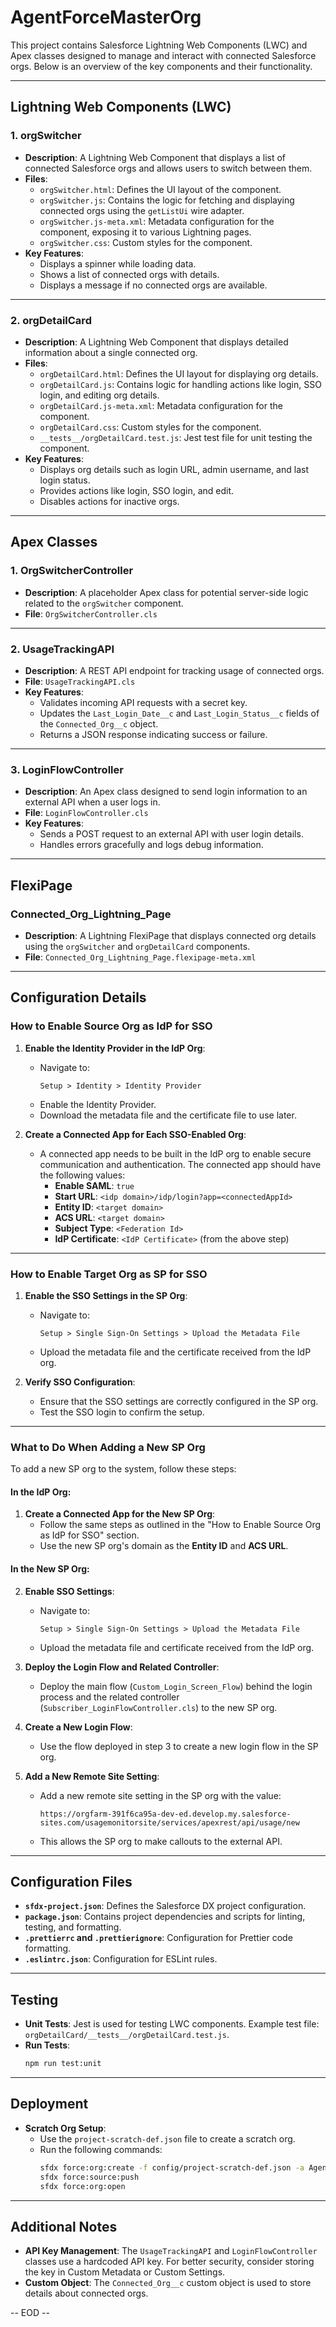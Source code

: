 # AgentForceMasterOrg

This project contains Salesforce Lightning Web Components (LWC) and Apex classes designed to manage and interact with connected Salesforce orgs. Below is an overview of the key components and their functionality.

---

## Lightning Web Components (LWC)

### 1. **orgSwitcher**
- **Description**: A Lightning Web Component that displays a list of connected Salesforce orgs and allows users to switch between them.
- **Files**:
  - `orgSwitcher.html`: Defines the UI layout of the component.
  - `orgSwitcher.js`: Contains the logic for fetching and displaying connected orgs using the `getListUi` wire adapter.
  - `orgSwitcher.js-meta.xml`: Metadata configuration for the component, exposing it to various Lightning pages.
  - `orgSwitcher.css`: Custom styles for the component.
- **Key Features**:
  - Displays a spinner while loading data.
  - Shows a list of connected orgs with details.
  - Displays a message if no connected orgs are available.

---

### 2. **orgDetailCard**
- **Description**: A Lightning Web Component that displays detailed information about a single connected org.
- **Files**:
  - `orgDetailCard.html`: Defines the UI layout for displaying org details.
  - `orgDetailCard.js`: Contains logic for handling actions like login, SSO login, and editing org details.
  - `orgDetailCard.js-meta.xml`: Metadata configuration for the component.
  - `orgDetailCard.css`: Custom styles for the component.
  - `__tests__/orgDetailCard.test.js`: Jest test file for unit testing the component.
- **Key Features**:
  - Displays org details such as login URL, admin username, and last login status.
  - Provides actions like login, SSO login, and edit.
  - Disables actions for inactive orgs.

---

## Apex Classes

### 1. **OrgSwitcherController**
- **Description**: A placeholder Apex class for potential server-side logic related to the `orgSwitcher` component.
- **File**: `OrgSwitcherController.cls`

---

### 2. **UsageTrackingAPI**
- **Description**: A REST API endpoint for tracking usage of connected orgs.
- **File**: `UsageTrackingAPI.cls`
- **Key Features**:
  - Validates incoming API requests with a secret key.
  - Updates the `Last_Login_Date__c` and `Last_Login_Status__c` fields of the `Connected_Org__c` object.
  - Returns a JSON response indicating success or failure.

---

### 3. **LoginFlowController**
- **Description**: An Apex class designed to send login information to an external API when a user logs in.
- **File**: `LoginFlowController.cls`
- **Key Features**:
  - Sends a POST request to an external API with user login details.
  - Handles errors gracefully and logs debug information.

---

## FlexiPage

### **Connected_Org_Lightning_Page**
- **Description**: A Lightning FlexiPage that displays connected org details using the `orgSwitcher` and `orgDetailCard` components.
- **File**: `Connected_Org_Lightning_Page.flexipage-meta.xml`

---

## Configuration Details

### How to Enable Source Org as IdP for SSO

1. **Enable the Identity Provider in the IdP Org**:
   - Navigate to:
     ```
     Setup > Identity > Identity Provider
     ```
   - Enable the Identity Provider.
   - Download the metadata file and the certificate file to use later.

2. **Create a Connected App for Each SSO-Enabled Org**:
   - A connected app needs to be built in the IdP org to enable secure communication and authentication. The connected app should have the following values:
     - **Enable SAML**: `true`
     - **Start URL**: `<idp domain>/idp/login?app=<connectedAppId>`
     - **Entity ID**: `<target domain>`
     - **ACS URL**: `<target domain>`
     - **Subject Type**: `<Federation Id>`
     - **IdP Certificate**: `<IdP Certificate>` (from the above step)

---

### How to Enable Target Org as SP for SSO

1. **Enable the SSO Settings in the SP Org**:
   - Navigate to:
     ```
     Setup > Single Sign-On Settings > Upload the Metadata File
     ```
   - Upload the metadata file and the certificate received from the IdP org.

2. **Verify SSO Configuration**:
   - Ensure that the SSO settings are correctly configured in the SP org.
   - Test the SSO login to confirm the setup.

---

### What to Do When Adding a New SP Org

To add a new SP org to the system, follow these steps:

#### In the IdP Org:
1. **Create a Connected App for the New SP Org**:
   - Follow the same steps as outlined in the "How to Enable Source Org as IdP for SSO" section.
   - Use the new SP org's domain as the **Entity ID** and **ACS URL**.

#### In the New SP Org:
2. **Enable SSO Settings**:
   - Navigate to:
     ```
     Setup > Single Sign-On Settings > Upload the Metadata File
     ```
   - Upload the metadata file and certificate received from the IdP org.

3. **Deploy the Login Flow and Related Controller**:
   - Deploy the main flow (`Custom_Login_Screen_Flow`) behind the login process and the related controller (`Subscriber_LoginFlowController.cls`) to the new SP org.

4. **Create a New Login Flow**:
   - Use the flow deployed in step 3 to create a new login flow in the SP org.

5. **Add a New Remote Site Setting**:
   - Add a new remote site setting in the SP org with the value:
     ```
     https://orgfarm-391f6ca95a-dev-ed.develop.my.salesforce-sites.com/usagemonitorsite/services/apexrest/api/usage/new
     ```
   - This allows the SP org to make callouts to the external API.

---

## Configuration Files

- **`sfdx-project.json`**: Defines the Salesforce DX project configuration.
- **`package.json`**: Contains project dependencies and scripts for linting, testing, and formatting.
- **`.prettierrc` and `.prettierignore`**: Configuration for Prettier code formatting.
- **`.eslintrc.json`**: Configuration for ESLint rules.

---

## Testing

- **Unit Tests**: Jest is used for testing LWC components. Example test file: `orgDetailCard/__tests__/orgDetailCard.test.js`.
- **Run Tests**:
  ```bash
  npm run test:unit
  ```

---

## Deployment

- **Scratch Org Setup**:
  - Use the `project-scratch-def.json` file to create a scratch org.
  - Run the following commands:
    ```bash
    sfdx force:org:create -f config/project-scratch-def.json -a AgentForceScratch
    sfdx force:source:push
    sfdx force:org:open
    ```

---

## Additional Notes

- **API Key Management**: The `UsageTrackingAPI` and `LoginFlowController` classes use a hardcoded API key. For better security, consider storing the key in Custom Metadata or Custom Settings.
- **Custom Object**: The `Connected_Org__c` custom object is used to store details about connected orgs.

-- EOD --
